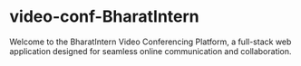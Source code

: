 # video-conf-BharatIntern
Welcome to the BharatIntern Video Conferencing Platform, a full-stack web application designed for seamless online communication and collaboration.  

